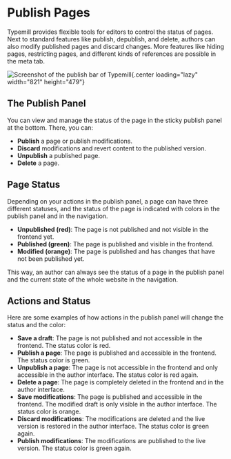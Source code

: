 #  Publish Pages

Typemill provides flexible tools for editors to control the status of pages. Next to standard features like publish, depublish, and delete, authors can also modify published pages and discard changes. More features like hiding pages, restricting pages, and different kinds of references are possible in the meta tab.

![Screenshot of the publish bar of Typemill](media/live/typemill-publish-bar.webp){.center loading="lazy" width="821" height="479"}

## The Publish Panel

You can view and manage the status of the page in the sticky publish panel at the bottom. There, you can:

* **Publish** a page or publish modifications.
* **Discard** modifications and revert content to the published version.
* **Unpublish** a published page.
* **Delete** a page.

## Page Status

Depending on your actions in the publish panel, a page can have three different statuses, and the status of the page is indicated with colors in the publish panel and in the navigation. 

* **Unpublished (red)**: The page is not published and not visible in the frontend yet.
* **Published (green)**: The page is published and visible in the frontend.
* **Modified (orange)**: The page is published and has changes that have not been published yet.

This way, an author can always see the status of a page in the publish panel and the current state of the whole website in the navigation.

## Actions and Status

Here are some examples of how actions in the publish panel will change the status and the color: 

* **Save a draft**: The page is not published and not accessible in the frontend. The status color is red.
* **Publish a page**: The page is published and accessible in the frontend. The status color is green.
* **Unpublish a page**: The page is not accessible in the frontend and only accessible in the author interface. The status color is red again.
* **Delete a page**: The page is completely deleted in the frontend and in the author interface.
* **Save modifications**: The page is published and accessible in the frontend. The modified draft is only visible in the author interface. The status color is orange.
* **Discard modifications**: The modifications are deleted and the live version is restored in the author interface. The status color is green again.
* **Publish modifications**: The modifications are published to the live version. The status color is green again.

